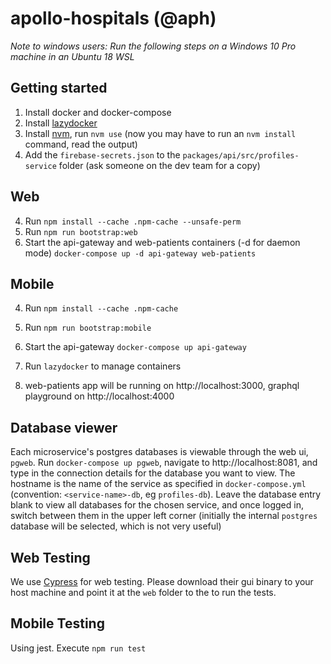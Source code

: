 # apollo-hospitals (@aph)

*Note to windows users: Run the following steps on a Windows 10 Pro machine in an Ubuntu 18 WSL*

## Getting started
1. Install docker and docker-compose
2. Install [lazydocker](https://github.com/jesseduffield/lazydocker)
3. Install [nvm](https://nvm.sh), run `nvm use` (now you may have to run an `nvm install` command, read the output)
4. Add the `firebase-secrets.json` to the `packages/api/src/profiles-service` folder (ask someone on the dev team for a copy)

## Web
4. Run `npm install --cache .npm-cache --unsafe-perm` 
5. Run `npm run bootstrap:web`
6. Start the api-gateway and web-patients containers (-d for daemon mode) `docker-compose up -d api-gateway web-patients`

## Mobile
4. Run `npm install --cache .npm-cache` 
5. Run `npm run bootstrap:mobile`
6. Start the api-gateway `docker-compose up api-gateway`

7. Run `lazydocker` to manage containers
8. web-patients app will be running on http://localhost:3000, graphql playground on http://localhost:4000


## Database viewer
Each microservice's postgres databases is viewable through the web ui, `pgweb`. Run `docker-compose up pgweb`, navigate to http://localhost:8081, and type in the connection details for the database you want to view. The hostname is the name of the service as specified in `docker-compose.yml` (convention: `<service-name>-db`, eg `profiles-db`). Leave the database entry blank to view all databases for the chosen service, and once logged in, switch between them in the upper left corner (initially the internal `postgres` database will be selected, which is not very useful)

## Web Testing
We use [Cypress](cypress.io) for web testing. Please download their gui binary to your host machine and point it at the `web` folder to the to run the tests.

## Mobile Testing
Using jest. Execute `npm run test`
